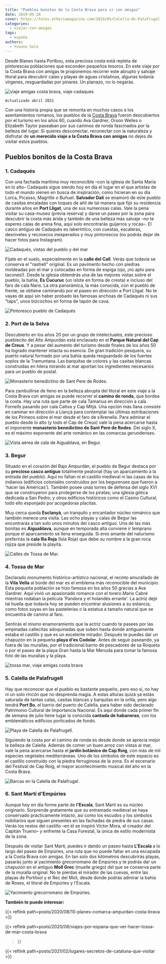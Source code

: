 ```yaml
---
title: "Pueblos bonitos de la Costa Brava para ir con amigas"
date: 2019-05-28
cover: https://fotos.etheriamagazine.com/2019/05/Calella-de-Palafrugel-viaje-amigas.jpg
categories: 
  - viajar-con-amigas
tags: 
  - españa
authors: 
  - Yvonne Solé
---
```


Desde Blanes hasta Portbou, esta preciosa costa está repleta de pintorescas poblaciones 
que esconden pequeños tesoros. En este viaje por la Costa Brava con amigas te proponemos 
recorrer este abrupto y salvaje litoral para descubrir calas y playas de aguas 
cristalinas, algunas todavía vírgenes, resguardadas por pinares. Un planazo, no lo 
negarás. 

![viaje amigas costa brava, viaje cadaques](https://fotos.etheriamagazine.com/2019/05/playas-cadaques-costa-brva.jpg "Playa de Cadaqués. © Félix Lorenzo")

```
Actualizado abril 2021
```

Con una historia propia que se remonta en muchos casos a los asentamientos romanos, los 
pueblos de la [Costa Brava](https://costabrava.org/es/) fueron descubiertos por el 
turismo en los años 60, cuando Ava Gardner, Orson Welles o Elizabeth Taylor paseaban por 
sus caminos de ronda fascinados por la belleza del lugar. Si quieres desconectar, 
reconectar con la naturaleza y disfrutar de **un merecido viaje a la Costa Brava con 
amigas** no dejes de visitar estos pueblos. 

## Pueblos bonitos de la Costa Brava

### 1\. Cadaqués

Con una fachada marítima muy reconocible –con la iglesia de Santa María en lo alto– 
Cadaqués sigue siendo hoy en día el lugar en el que artistas de todo el mundo vienen en 
busca de inspiración, como hicieran en su día Lorca, Picasso, Magritte o Buñuel. 
**Salvador Dalí** se enamoró de este pueblo de casitas encaladas con toques de añil de 
tal manera que fijó su residencia durante años en **Port Lligat**, una de sus numerosas 
calas. Vale la pena visitar su casa-museo (previa reserva) y darse un paseo por la zona 
para descubrir la costa más árida y también de una belleza más salvaje –no te esperes 
calas de arena fina, aquí solo encontrarás guijarros y rocas–. El casco antiguo de 
Cadaqués es laberíntico, con cuestas, escaleras, desniveles y recovecos inesperados y 
muy pintorescos (no podrás dejar de hacer fotos para Instagram). 

![Cadaqués, vistas del pueblo y del mar](https://fotos.etheriamagazine.com/2019/05/cadaques-viaje-amigas.jpg "Cadaqués (Costa Brava). © Félix Lorenzo")

Fíjate en el suelo, especialmente en la **calle del Call**. Verás que todavía se 
conserva el "rastrell" original. Es un pavimento hecho con piedras moldeadas por el mar 
y colocadas en forma de espiga (ojo, ¡no apto para tacones!). Desde la iglesia obtendrás 
una de las mejores vistas sobre el pueblo, la bahía, **Es Cucuruc** (un islote en forma 
de cresta) e incluso del faro de cala Nans. La otra panorámica, la más conocida, con el 
pueblo de frente, se obtiene caminando por el paseo en dirección a Port Lligat. No te 
vayas de aquí sin haber probado las famosas anchoas de Cadaqués ni sus "taps", unos 
bizcochos en forma de tapón de cava. 

![Pintoresco pueblo de Cadaqués](https://fotos.etheriamagazine.com/2019/05/Viaje-amigas-cadaques-costa-brava.jpg "Pintoresco pueblo de Cadaqués. © Félix Lorenzo")

### 2\. Port de la Selva

Descubierto en los años 20 por un grupo de intelectuales, este precioso pueblecito del 
Alto Ampurdán está enclavado en el **Parque Natural del Cap de Creus**. Y a pesar del 
aumento del turismo desde finales de los años 50 ha logrado mantener intacta su esencia. 
De gran tradición pesquera, su puerto natural formado por una bahía queda resguardado de 
los fuertes soplos de la Tramuntana. Las barquitas de colores y las casitas blancas 
construidas en hilera mirando al mar aportan los ingredientes necesarios para un pueblo 
de postal. 

![Monasterio benedictino de Sant Pere de Rodes.](https://fotos.etheriamagazine.com/2019/05/sant-pere-rodes-costa-brava.jpg "Monasterio benedictino de Sant Pere de Rodes. ©Pixabay")

Para zambullirse de lleno en la belleza abrupta del litoral en este viaje a la Costa 
Brava con amigas se puede recorrer el **camino de ronda**, que bordea la costa. Hay una 
ruta que parte de cala Tamariua en dirección a cala Fornells pasando por cala Cativa y 
Cap Mitjà. Una opción más llana consiste en caminar en dirección a Llançà para 
contemplar las últimas estribaciones de los Pirineos sobre el mar desde el faro de 
s’Arenella. Para admirar el pueblo desde lo alto (y todo el Cap de Creus) vale la pena 
acercarse hasta el imponente **monasterio benedictino de Sant Pere de Rodes**. Del siglo 
X, es el máximo exponente del arte románico en las comarcas gerundenses. 

![Vista aérea de cala de Aiguablava, en Begur.](https://fotos.etheriamagazine.com/2019/05/Cala-de-Aiguablava-Begur.jpg "Vista aérea de cala de Aiguablava, en Begur. © Félix Lorenzo")

### 3\. Begur

Situado en el corazón del Bajo Ampurdán, el pueblo de Begur destaca por su **precioso 
casco antiguo** totalmente peatonal (hay un aparcamiento a la entrada del pueblo). Aquí 
no faltan ni el castillo medieval ni las casas de los indianos (edificios coloniales 
construidos por los begurenses que fueron a 'hacer las Américas'). También posee unas 
torres de defensa del siglo XVI que se construyeron para protegerse de los piratas; una 
iglesia gótica dedicada a San Pedro; y otros edificios históricos como el Casino 
Cultural, todo ello esponjado por acogedoras placitas. 

Muy cerca queda **Esclanyà**, un tranquilo y encantador núcleo románico que también 
merece una visita. Las ocho playas y calas de Begur las encontrarás a tan solo unos 
minutos del casco antiguo. Una de las más bonitas es **Aiguablava**, aunque en temporada 
alta conviene ir temprano porque el aparcamiento se llena enseguida. Si eres amante del 
naturismo preferirás la **cala Illa Roja** (Isla Roja) que debe su nombre a la gran roca 
rojiza que preside la playita. 

![Calles de Tossa de Mar.](https://fotos.etheriamagazine.com/2019/05/viaje-amigas-tossa-mar.jpg "Tossa de Mar. © Félix Lorenzo")

### 4\. Tossa de Mar

Declarado monumento histórico-artístico nacional, el recinto amurallado de la **Vila 
Vella** al borde del mar es el emblema más reconocible del municipio. Esta pequeña 
población se hizo famosa en los años 50 gracias a Ava Gardner. Aquí vivió un apasionado 
romance con el torero Mario Cabré mientras rodaban la película 'Pandora y el holandés 
errante'. La actriz dejó tal huella que todavía hoy se pueden encontrar alusiones a su 
estancia, como fotos suyas en las pastelerías o la estatua a tamaño natural que se 
encuentra de camino al faro. 

Sentirás el mismo enamoramiento que la actriz cuando te pasees por las empinadas 
callecitas adoquinadas que suben hasta donde antiguamente estaba el castillo y que es un 
excelente mirador. Después te puedes dar un chapuzón en la pequeña **playa d'es 
Codolar**. Antes de seguir paseando, ya fuera de las murallas, por el tradicional barrio 
de pescadores de sa Roqueta o por el paseo de la playa Gran hasta la Mar Menuda para 
tomar la famosa foto de las murallas y la playa. 

![tossa mar, viaje amigas costa brava](https://fotos.etheriamagazine.com/2019/05/tossa-mar-viaje-costa-brava.jpg "Playa de Tossa de Mar (Costa Brava). © Félix Lorenzo")

### 5\. Calella de Palafrugell

Hay que reconocer que el pueblo es bastante pequeño, pero eso sí, no hay ni un solo 
rincón que no desprenda magia. A estas alturas quizá ya estás saturada de tantas calas, 
casitas blancas y barquitas en la orilla, pero algo tendrá **Port Bo**, el barrio del 
puerto de Calella, para haber sido declarado Patrimonio Cultural de Importancia 
Nacional. Es aquí donde cada primer fin de semana de julio tiene lugar la conocida 
**cantada de habaneras**, con los emblemáticos edificios porticados de fondo. 

![Playa de Calella de Palafrugell.](https://fotos.etheriamagazine.com/2019/05/mejor-playa-Calella-de-Palafrugel-e1557312271495.jpg "Playa de Calella de Palafrugell. © Félix Lorenzo")

Siguiendo la costa por el camino de ronda es desde donde se aprecia mejor la belleza de 
Calella. Además de comer un buen arroz con vistas al mar, vale la pena acercarse hasta 
el **jardín botánico de Cap Roig**, con más de mil especies vegetales mediterráneas. Uno 
de los símbolos de este espacio es el castillo construido con la piedra ferruginosa de 
la zona. Es el escenario del Festival de Cap Roig, el mayor acontecimiento musical del 
año en la Costa Brava. 

![Barcas en la Calella de Palafrugel.](https://fotos.etheriamagazine.com/2019/05/viaje-amigas-costa-brava-Calella-de-Palafrugel.jpg "Calella de Palafrugel. © Félix Lorenzo")

### 6\. Sant Martí d'Empúries

Aunque hoy en día forme parte de **l'Escala**, Sant Martí es su núcleo originario. 
Sorprende gratamente que su entramado medieval se haya conservado prácticamente intacto, 
así como los escudos y los símbolos nobiliarios que siguen presentes en las fachadas de 
piedra de sus casas. Verás los restos del castillo –en él se inspiró Víctor Mora, el 
creador del Capitán Trueno– y enfrente la Casa Forestal, la única de estilo modernista 
de la zona. 

Después de visitar Sant Martí, puedes ir dando un paseo hasta **L'Escala** a lo largo 
del paseo de Empúries, una ruta que no puede faltar en una escapada a la Costa Brava con 
amigas. En tan solo dos kilómetros descubrirás playas, pasarás junto al yacimiento 
grecorromano de Empúries y te podrás dar un chapuzón en el antiguo **Moll Grec** (muelle 
griego) del que se conserva parte de la muralla original. No te pierdas el mirador de 
las cuevas, entre las playas de Portitxol y el Rec del Molí, desde donde podrás admirar 
la bahía de Roses, el litoral de Empúries y l'Escala. 

![Yacimiento grecorromano de Empúries.](https://fotos.etheriamagazine.com/2019/05/ruinas-empuries-costa-brava.jpg "Yacimiento grecorromano de Empúries. © Pixabay")

**También te puede interesar:** 

{{< reflink path=posts/2020/08/10-planes-comarca-ampurdan-costa-brava >}} 

{{< reflink path=posts/2020/06/viajes-por-espana-que-ver-hacer-tossa-de-mar-costa-brava 
>}} 

{{< reflink path=posts/2021/02/lugares-secretos-de-cataluna-que-visitar >}}
